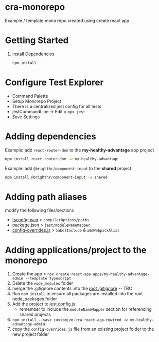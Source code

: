 # cra-monorepo

Example / template mono repo created using create react app

# Getting Started

1. Install Dependencies

    ```bash
    npm install
    ```

# Configure Test Explorer

-   Command Palette
-   Setup Monorepo Project
-   There is a centralized jest config for all tests
-   jestCommandLine -> Edit = `npx jest`
-   Save Settings

# Adding dependencies

Example: add `react-router-dom` to the **my-healthy-advantage** app project

```bash
npm install react-router-dom -w my-healthy-advantage
```

Example: add `@brighthr/component-input` to the **shared** project

```bash
npm install @brighthr/component-input -w shared
```

# Adding path aliases

modify the following files/sections

-   [tsconfig.json](apps/my-healthy-advantage/tsconfig.json) > `compilerOptions/paths`
-   [package.json](apps/my-healthy-advantage/package.json) > `jest/moduleNameMapper`
-   [config-overrides.js](apps/my-healthy-advantage/config-overrides.js) > `babelInclude` & `addWebpackAlias`

# Adding applications/project to the monorepo

1. Create the app > `npx create-react-app apps/my-healthy-advantage-admin --template typescript`
1. Delete the `node_modules` folder
1. merge the .gitignore contents into the [root .gitignore](./.gitignore) -- TBC
1. Run `npm install` to ensure all packages are installed into the root node_packages folder
1. Add the project to [jest.config.js](./jest.config.js)
    - remember to include the `moduleNameMapper` section for referencing shared projects
1. `npm install --save customize-cra react-app-rewired -w my-healthy-advantage-admin`
1. copy the `config-overrides.js` file from an existing project folder to the new project folder
